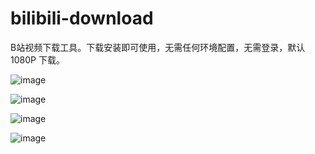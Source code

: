 # bilibili-download
B站视频下载工具。下载安装即可使用，无需任何环境配置，无需登录，默认 1080P 下载。

![image](https://user-images.githubusercontent.com/11046969/166149972-b9342957-2f5c-4a28-b395-d7c70b41e699.png)

![image](https://user-images.githubusercontent.com/11046969/166150007-c5a2da7e-c7e9-4b6f-853b-5e5efd96f7cc.png)

![image](https://user-images.githubusercontent.com/11046969/166150024-2451e4d6-caed-4aca-8c8e-67a405e159f1.png)


![image](https://user-images.githubusercontent.com/11046969/166148487-e8ed3b8c-32ae-498a-babb-2c3d9e1408d9.png)

